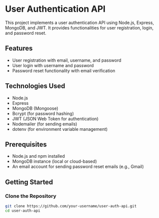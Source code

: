 # User Authentication API

This project implements a user authentication API using Node.js, Express, MongoDB, and JWT. It provides functionalities for user registration, login, and password reset.

## Features

- User registration with email, username, and password
- User login with username and password
- Password reset functionality with email verification

## Technologies Used

- Node.js
- Express
- MongoDB (Mongoose)
- Bcrypt (for password hashing)
- JWT (JSON Web Token for authentication)
- Nodemailer (for sending emails)
- dotenv (for environment variable management)

## Prerequisites

- Node.js and npm installed
- MongoDB instance (local or cloud-based)
- An email account for sending password reset emails (e.g., Gmail)

## Getting Started

### Clone the Repository

```bash
git clone https://github.com/your-username/user-auth-api.git
cd user-auth-api



